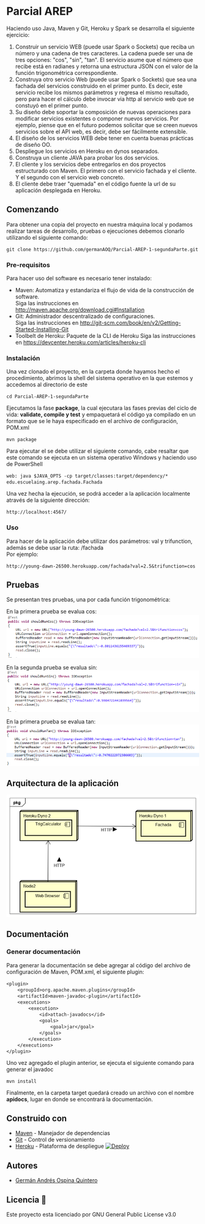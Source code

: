 # Parcial AREP               
Haciendo uso Java, Maven y Git, Heroku y Spark se desarrolla el siguiente ejercicio:

1. Construir un servicio WEB (puede usar Spark o Sockets) que reciba un número y una cadena de tres caracteres. La cadena puede ser una de tres opciones: "cos", "sin", "tan". El servicio asume que el número que recibe está en radianes y retorna una estructura JSON con el valor de la función trigonométrica correspondiente. 
2. Construya otro servicio Web (puede usar Spark o Sockets) que sea una fachada del servicios construido en el primer punto. Es decir, este servicio recibe los mismos parámetros y regresa el mismo resultado, pero para hacer el cálculo debe invocar via http al servicio web que se constuyó en el primer punto.
3. Su diseño debe soportar la composición de nuevas operaciones para modificar servicios existentes o componer nuevos servicios. Por ejemplo, piense que en el futuro podemos solicitar que se creen nuevos servicios sobre  el API web, es decir,  debe ser fácilmente extensible.
4. El diseño de los servicios WEB debe tener en cuenta buenas prácticas de diseño OO.
5. Despliegue los servicios en Heroku en dynos separados.
6. Construya un cliente JAVA para probar los dos servicios.
7. El cliente y los servicios debe entregarlos en dos proyectos estructurado con Maven. El primero con el servicio fachada y el cliente. Y el segundo con el servicio web concreto.
8. El cliente debe traer "quemada" en el código fuente la url de su aplicación desplegada en Heroku.

## Comenzando
Para obtener una copia del proyecto en nuestra máquina local y podamos realizar tareas de desarrollo, pruebas o ejecuciones debemos clonarlo utilizando el siguiente comando:
```
git clone https://github.com/germanAOQ/Parcial-AREP-1-segundaParte.git
```
### Pre-requisitos
Para hacer uso del software es necesario tener instalado:
* Maven: Automatiza y estandariza el flujo de vida de la construcción de software.                 
    Siga las instrucciones en http://maven.apache.org/download.cgi#Installation
* Git: Administrador descentralizado de configuraciones.                     
    Siga las instrucciones en http://git-scm.com/book/en/v2/Getting-Started-Installing-Git
* Toolbelt de Heroku: Paquete de la CLI de Heroku
    Siga las instrucciones en https://devcenter.heroku.com/articles/heroku-cli
### Instalación
Una vez clonado el proyecto, en la carpeta donde hayamos hecho el procedimiento, abrimos la shell del sistema operativo en la que estemos y accedemos al directorio de este
```
cd Parcial-AREP-1-segundaParte
```
Ejecutamos la fase **package**, la cual ejecutara las fases previas del ciclo de vida: **validate, compile y test** y empaquetará el código ya compilado en un formato que se le haya especificado en el archivo de configuración, POM.xml
```
mvn package
```
Para ejecutar el se debe utilizar el siguiente comando, cabe resaltar que este comando se ejecuta en un sistema operativo Windows y haciendo uso de PowerShell
```
web: java $JAVA_OPTS -cp target/classes:target/dependency/* edu.escuelaing.arep.fachada.Fachada
```
Una vez hecha la ejecución, se podrá acceder a la aplicación localmente através de la siguiente dirección:
```
http://localhost:4567/
```
### Uso
Para hacer de la aplicación debe utilizar dos parámetros: val y trifunction, además se debe usar la ruta: /fachada                    
Por ejemplo:
```
http://young-dawn-26500.herokuapp.com/fachada?val=2.5&trifunction=cos
```

## Pruebas
Se presentan tres pruebas, una por cada función trigonométrica:

En la primera prueba se evalua cos:
![test1](/image/test1.PNG)

En la segunda prueba se evalua sin:
![test2](/image/test2.PNG)

En la primera prueba se evalua tan:
![test3](/image/test3.PNG)

## Arquitectura de la aplicación
![Arquitectura](/image/DeploymentDiagram.png)
## Documentación

### Generar documentación
Para generar la documentación se debe agregar al código del archivo de configuración de Maven, POM.xml, el siguiente plugin:
```
<plugin>
	<groupId>org.apache.maven.plugins</groupId>
	<artifactId>maven-javadoc-plugin</artifactId>
	<executions>
		<execution>
			<id>attach-javadocs</id>
			<goals>
				<goal>jar</goal>
			</goals>
		</execution>
	</executions>
</plugin>

```
Uno vez agregado el plugin anterior, se ejecuta el siguiente comando para generar el javadoc
```
mvn install
```
Finalmente, en la carpeta target quedará creado un archivo con el nombre **apidocs**, lugar en donde se encontrará la documentación.

## Construido con 
* [Maven](https://maven.apache.org/) - Manejador de dependencias
* [Git](https://github.com/) - Control de versionamiento
* [Heroku](https://heroku.com) - Plataforma de despliegue [![Deploy](https://www.herokucdn.com/deploy/button.png)](http://young-dawn-26500.herokuapp.com/fachada?val=2.5&trifunction=cos)

## Autores 
* [Germán Andrés Ospina Quintero](https://github.com/germanAOQ)

## Licencia 📄
Este proyecto esta licenciado por GNU General Public License v3.0
